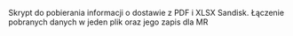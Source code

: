 Skrypt do pobierania informacji o dostawie z PDF i XLSX Sandisk. Łączenie pobranych danych w jeden plik oraz jego zapis dla MR
